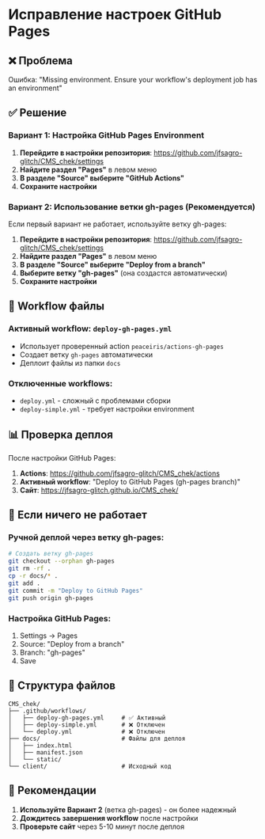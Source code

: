 # Исправление настроек GitHub Pages

## ❌ Проблема
Ошибка: "Missing environment. Ensure your workflow's deployment job has an environment"

## ✅ Решение

### Вариант 1: Настройка GitHub Pages Environment

1. **Перейдите в настройки репозитория**: https://github.com/jfsagro-glitch/CMS_chek/settings
2. **Найдите раздел "Pages"** в левом меню
3. **В разделе "Source" выберите "GitHub Actions"**
4. **Сохраните настройки**

### Вариант 2: Использование ветки gh-pages (Рекомендуется)

Если первый вариант не работает, используйте ветку gh-pages:

1. **Перейдите в настройки репозитория**: https://github.com/jfsagro-glitch/CMS_chek/settings
2. **Найдите раздел "Pages"** в левом меню  
3. **В разделе "Source" выберите "Deploy from a branch"**
4. **Выберите ветку "gh-pages"** (она создастся автоматически)
5. **Сохраните настройки**

## 🚀 Workflow файлы

### Активный workflow: `deploy-gh-pages.yml`
- Использует проверенный action `peaceiris/actions-gh-pages`
- Создает ветку `gh-pages` автоматически
- Деплоит файлы из папки `docs`

### Отключенные workflows:
- `deploy.yml` - сложный с проблемами сборки
- `deploy-simple.yml` - требует настройки environment

## 📊 Проверка деплоя

После настройки GitHub Pages:

1. **Actions**: https://github.com/jfsagro-glitch/CMS_chek/actions
2. **Активный workflow**: "Deploy to GitHub Pages (gh-pages branch)"
3. **Сайт**: https://jfsagro-glitch.github.io/CMS_chek/

## 🔧 Если ничего не работает

### Ручной деплой через ветку gh-pages:

```bash
# Создать ветку gh-pages
git checkout --orphan gh-pages
git rm -rf .
cp -r docs/* .
git add .
git commit -m "Deploy to GitHub Pages"
git push origin gh-pages
```

### Настройка GitHub Pages:
1. Settings → Pages
2. Source: "Deploy from a branch"
3. Branch: "gh-pages"
4. Save

## 📝 Структура файлов

```
CMS_chek/
├── .github/workflows/
│   ├── deploy-gh-pages.yml     # ✅ Активный
│   ├── deploy-simple.yml       # ❌ Отключен
│   └── deploy.yml              # ❌ Отключен
├── docs/                       # Файлы для деплоя
│   ├── index.html
│   ├── manifest.json
│   └── static/
└── client/                     # Исходный код
```

## 🎯 Рекомендации

1. **Используйте Вариант 2** (ветка gh-pages) - он более надежный
2. **Дождитесь завершения workflow** после настройки
3. **Проверьте сайт** через 5-10 минут после деплоя
